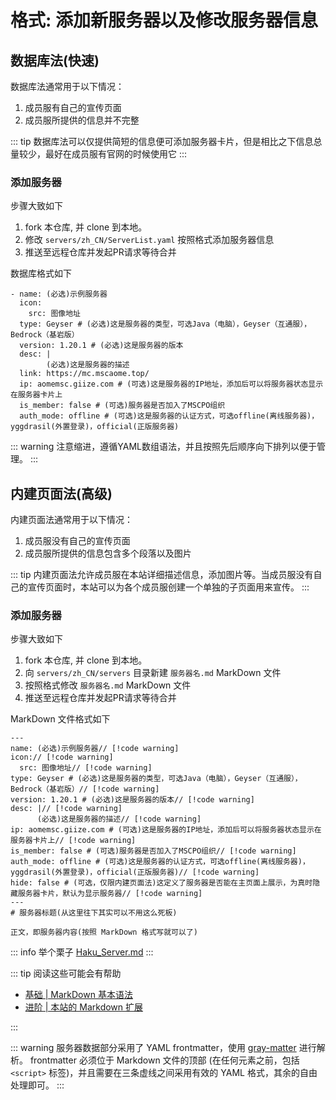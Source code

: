 # 格式: 添加新服务器以及修改服务器信息

## 数据库法(快速)

数据库法通常用于以下情况：

1. 成员服有自己的宣传页面
2. 成员服所提供的信息并不完整

::: tip
数据库法可以仅提供简短的信息便可添加服务器卡片，但是相比之下信息总量较少，最好在成员服有官网的时候使用它
:::

### 添加服务器

步骤大致如下

1. fork 本仓库, 并 clone 到本地。
2. 修改 `servers/zh_CN/ServerList.yaml` 按照格式添加服务器信息
3. 推送至远程仓库并发起PR请求等待合并

数据库格式如下

``` yaml:line-numbers
- name: (必选)示例服务器
  icon:
    src: 图像地址
  type: Geyser # (必选)这是服务器的类型，可选Java（电脑），Geyser（互通服），Bedrock（基岩版）
  version: 1.20.1 # (必选)这是服务器的版本
  desc: |
        (必选)这是服务器的描述
  link: https://mc.mscaome.top/
  ip: aomemsc.giize.com # (可选)这是服务器的IP地址，添加后可以将服务器状态显示在服务器卡片上
  is_member: false # (可选)服务器是否加入了MSCPO组织
  auth_mode: offline # (可选)这是服务器的认证方式，可选offline(离线服务器)，yggdrasil(外置登录)，official(正版服务器)
```

::: warning
注意缩进，遵循YAML数组语法，并且按照先后顺序向下排列以便于管理。
:::

## 内建页面法(高级)

内建页面法通常用于以下情况：

1. 成员服没有自己的宣传页面
2. 成员服所提供的信息包含多个段落以及图片

::: tip
内建页面法允许成员服在本站详细描述信息，添加图片等。当成员服没有自己的宣传页面时，本站可以为各个成员服创建一个单独的子页面用来宣传。
:::

### 添加服务器

步骤大致如下

1. fork 本仓库, 并 clone 到本地。
2. 向 `servers/zh_CN/servers` 目录新建 `服务器名.md` MarkDown 文件
3. 按照格式修改 `服务器名.md` MarkDown 文件
4. 推送至远程仓库并发起PR请求等待合并

MarkDown 文件格式如下

``` md{15-17}:line-numbers
---
name: (必选)示例服务器// [!code warning]
icon:// [!code warning]
  src: 图像地址// [!code warning]
type: Geyser # (必选)这是服务器的类型，可选Java（电脑），Geyser（互通服），Bedrock（基岩版）// [!code warning]
version: 1.20.1 # (必选)这是服务器的版本// [!code warning]
desc: |// [!code warning]
      (必选)这是服务器的描述// [!code warning]
ip: aomemsc.giize.com # (可选)这是服务器的IP地址，添加后可以将服务器状态显示在服务器卡片上// [!code warning]
is_member: false # (可选)服务器是否加入了MSCPO组织// [!code warning]
auth_mode: offline # (可选)这是服务器的认证方式，可选offline(离线服务器)，yggdrasil(外置登录)，official(正版服务器)// [!code warning]
hide: false # (可选，仅限内建页面法)这定义了服务器是否能在主页面上展示，为真时隐藏服务器卡片，默认为显示服务器// [!code warning]
---
# 服务器标题(从这里往下其实可以不用这么死板)

正文，即服务器内容(按照 MarkDown 格式写就可以了)
```

::: info 举个栗子
[Haku_Server.md](https://github.com/MSCPO/mscpo.github.io/blob/main/servers/zh_CN/servers/Haku_Server.md)
:::

::: tip 阅读这些可能会有帮助

- [基础 | MarkDown 基本语法](https://markdown.com.cn/basic-syntax/)
- [进阶 | 本站的 Markdown 扩展](https://vitepress.dev/zh/guide/markdown)

:::

::: warning
服务器数据部分采用了 YAML frontmatter，使用 [gray-matter](https://github.com/jonschlinkert/gray-matter) 进行解析。
frontmatter 必须位于 Markdown 文件的顶部 (在任何元素之前，包括 `<script>` 标签)，并且需要在三条虚线之间采用有效的 YAML 格式，其余的自由处理即可。
:::
